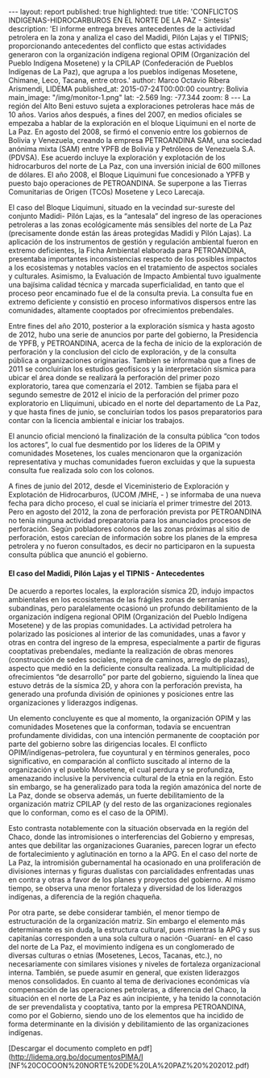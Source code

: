 --- layout: report published: true highlighted: true title: 'CONFLICTOS
INDIGENAS-HIDROCARBUROS EN EL NORTE DE LA PAZ - Síntesis' description: 'El
informe entrega breves antecedentes de la actividad petrolera en la zona y
analiza el caso del Madidi, Pilón Lajas y el TIPNIS; proporcionando
antecedentes del conflicto que estas actividades generaron con la organización
indígena regional OPIM (Organización del Pueblo Indígena Mosetene) y la CPILAP
(Confederación de Pueblos Indígenas de La Paz), que agrupa a los pueblos
indígenas Mosetene, Chimane, Leco, Tacana, entre otros.' author: Marco Octavio
Ribera Arismendi, LIDEMA published_at: 2015-07-24T00:00:00 country: Bolivia
main_image: "/img/monitor-1.png" lat: -2.569 lng: -77.344 zoom: 8 --- La
región del Alto Beni estuvo sujeta a exploraciones petroleras hace más de 10
años.  Varios años después, a fines del 2007, en medios oficiales se empezaba
a hablar de la  exploración en el bloque Liquimuni en el norte de La Paz. En
agosto del 2008, se firmó  el convenio entre los gobiernos de Bolivia y
Venezuela, creando la empresa  PETROANDINA SAM, una sociedad anónima mixta
(SAM) entre YPFB de Bolivia y  Petróleos de Venezuela S.A. (PDVSA). Ese
acuerdo incluye la exploración y explotación  de los hidrocarburos del norte
de La Paz, con una inversión inicial de 600 millones de  dólares. El año 2008,
el Bloque Liquimuni fue concesionado a YPFB y puesto bajo  operaciones de
PETROANDINA. Se superpone a las Tierras Comunitarias de Origen (TCOs) Mosetene
y Leco Larecaja.

El caso del Bloque Liquimuni, situado en la vecindad sur-sureste del conjunto
Madidi- Pilón Lajas, es la “antesala” del ingreso de las operaciones
petroleras a las zonas  ecológicamente más sensibles del norte de La Paz
(precisamente donde están las áreas  protegidas Madidi y Pilón Lajas). La
aplicación de los instrumentos de gestión y regulación ambiental  fueron en
extremo deficientes, la Ficha Ambiental elaborada para PETROANDINA,
presentaba importantes inconsistencias respecto de los posibles impactos a los
ecosistemas y notables vacíos en el tratamiento de aspectos sociales y
culturales.  Asimismo, la Evaluación de Impacto Ambiental tuvo igualmente una
bajísima calidad  técnica y marcada superficialidad, en tanto que el proceso
peor encaminado fue el de  la consulta previa. La consulta fue en extremo
deficiente y consistió en proceso  informativos dispersos entre las
comunidades, altamente cooptados por ofrecimientos  prebendales.

Entre fines del año 2010, posterior a la exploración sísmica y hasta agosto de
2012, hubo una serie de anuncios por parte del gobierno, la Presidencia de
YPFB, y PETROANDINA, acerca de la fecha de inicio de la exploración de
perforación y la conclusion del ciclo de exploración, y de la consulta pública
a organizaciones originarias. Tambien se informaba que a fines de 2011 se
concluirían los estudios geofísicos y la interpretación sísmica para ubicar el
área donde se realizará la perforación del primer pozo exploratorio, tarea que
comenzaría el 2012.  Tambien se fijaba para el segundo semestre de 2012 el
inicio de la perforación del primer pozo exploratorio en Lliquimuni, ubicado
en el norte del departamento de La Paz, y que hasta fines de  junio, se
concluirían todos los pasos preparatorios para contar con la licencia
ambiental e iniciar los trabajos.

El anuncio oficial mencionó la finalización de la consulta pública “con todos
los actores”, lo cual fue desmentido por los líderes de la OPIM y comunidades
Mosetenes, los cuales mencionaron que la organización representativa y muchas
comunidades fueron excluidas y que la supuesta consulta fue realizada solo con
los  colonos.

A fines de junio del 2012, desde el Viceministerio de Exploración  y
Explotación de Hidrocarburos, (UCOM /MHE, - ) se informaba  de una nueva fecha
para dicho proceso, el cual se iniciaría el primer trimestre del  2013. Pero
en agosto del 2012, la zona de perforación prevista por PETROANDINA no tenía
ninguna actividad preparatoria para los  anunciados procesos de perforación.
Según pobladores colonos de las zonas próximas  al sitio de perforación, estos
carecían de información sobre los planes de la empresa  petrolera y no fueron
consultados, es decir no participaron en la supuesta consulta  pública que
anunció el gobierno.

<div>
	<h4>
		El caso del Madidi, Pilón Lajas y el TIPNIS - Antecedentes
	</h4>
</div>

De acuerdo a reportes locales, la exploración sísmica 2D, indujo impactos
ambientales  en los ecosistemas de las frágiles zonas de serranías subandinas,
pero paralelamente  ocasionó un profundo debilitamiento de la organización
indígena regional OPIM  (Organización del Pueblo Indígena Mosetene) y de las
propias comunidades. La  actividad petrolera ha polarizado las posiciones al
interior de las comunidades, unas a  favor y otras en contra del ingreso de la
empresa, especialmente a partir de figuras  cooptativas prebendales, mediante
la realización de obras menores (construcción de  sedes sociales, mejora de
caminos, arreglo de plazas), aspecto que medió en la  deficiente consulta
realizada. La multiplicidad de ofrecimientos “de desarrollo” por parte del
gobierno, siguiendo la  línea que estuvo detrás de la sísmica 2D, y ahora con
la perforación prevista, ha generado una profunda división de opiniones y
posiciones entre las organizaciones y liderazgos indígenas.

Un elemento concluyente es que al momento, la organización OPIM y las
comunidades  Mosetenes que la conforman, todavía se encuentran profundamente
divididas, con una  intención permanente de cooptación por parte del gobierno
sobre las dirigencias  locales. El conflicto OPIM/indígenas–petrolera, fue
coyuntural y en términos  generales, poco significativo, en comparación al
conflicto suscitado al interno de la  organización y el pueblo Mosetene, el
cual perdura y se profundiza, amenazando  inclusive la pervivencia cultural de
la etnia en la región. Esto sin embargo, se ha  generalizado para toda la
región amazónica del norte de La Paz, donde se observa  además, un fuerte
debilitamiento de la organización matriz CPILAP (y del resto de las
organizaciones regionales que lo conforman, como es el caso de la OPIM).

Esto contrasta notablemente con la situación observada en la región del Chaco,
donde  las intromisiones o interferencias del Gobierno y empresas, antes que
debilitar las  organizaciones Guaranies, parecen lograr un efecto de
fortalecimiento y aglutinación  en torno a la APG. En el caso del norte de La
Paz, la intromisión gubernamental ha  ocasionado en una proliferación de
divisiones internas y figuras dualistas con  parcialidades enfrentadas unas en
contra y otras a favor de los planes y proyectos del  gobierno. Al mismo
tiempo, se observa una menor fortaleza y diversidad de los  liderazgos
indígenas, a diferencia de la región chaqueña.

Por otra parte, se debe considerar también, el menor tiempo de estructuración
de la organización matriz. Sin  embargo el elemento más determinante es sin
duda, la estructura cultural, pues  mientras la APG y sus capitanías
corresponden a una sola cultura o nación -Guaraní- en  el caso del norte de La
Paz, el movimiento indígena es un conglomerado de diversas  culturas o etnias
(Mosetenes, Lecos, Tacanas, etc.), no necesariamente con similares  visiones y
niveles de fortaleza organizacional interna. También, se puede asumir en
general, que existen liderazgos menos consolidados. En cuanto al tema de
derivaciones  económicas vía compensación de las operaciones petroleras, a
diferencia del Chaco, la  situación en el norte de La Paz es aún incipiente, y
ha tenido la connotación de ser  prevendalista y cooptativa, tanto por la
empresa PETROANDINA, como por el Gobierno,  siendo uno de los elementos que ha
incidido de forma determinante en la división y  debilitamiento de las
organizaciones indígenas.

[Descargar el documento completo en pdf](http://lidema.org.bo/documentosPIMA/I
[NF%20COCOON%20NORTE%20DE%20LA%20PAZ%20%202012.pdf)
